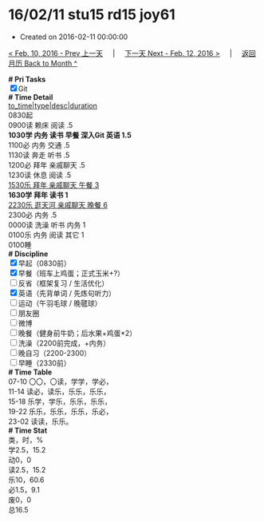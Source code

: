 # 16/02/11 stu15 rd15 joy61

- Created on 2016-02-11 00:00:00

[< Feb. 10, 2016 - Prev 上一天](/_archived/lifelogs/2016/02/d10.md) &nbsp; &nbsp; | &nbsp; &nbsp; [下一天 Next - Feb. 12, 2016 >](/_archived/lifelogs/2016/02/d12.md) &nbsp; &nbsp; |  &nbsp; &nbsp; [返回月历 Back to Month ^](/_archived/lifelogs/2016/02/index.md)
<br/><div><b># Pri Tasks</b></div><div><input checked="true" type="checkbox"/>Git</div><div><b># Time Detail</b></div><div><u>to_time|type|desc|duration</u></div><div>0830起</div><div>0900读 赖床 阅读 .5</div><div><b>1030学 内务 读书 早餐 深入Git 英语 1.5</b></div><div>1100必 内务 交通 .5</div><div>1130读 奔走 听书 .5</div><div>1200必 拜年 亲戚聊天 .5</div><div>1230读 休息 阅读 .5</div><div><u>1530乐 拜年 亲戚聊天 午餐 3</u></div><div><b>1630学 拜年 读书 1</b></div><div><u>2230乐 逛天河 亲戚聊天 晚餐 6</u></div><div>2300必 内务 .5</div><div>0000读 洗澡 听书 内务 1</div><div>0100乐 内务 阅读 其它 1</div><div>0100睡</div><div><b># Discipline</b></div><div><input checked="true" type="checkbox"/>早起（0830前）</div><div><input checked="true" type="checkbox"/>早餐（班车上鸡蛋；正式玉米+?）</div><div><input type="checkbox"/>反省（框架复习 / 生活优化）</div><div><input checked="true" type="checkbox"/>英语（先背单词 / 先炼句听力）</div><div><input type="checkbox"/>运动（午羽毛球 / 晚毽球）</div><div><input type="checkbox"/>朋友圈</div><div><input type="checkbox"/>微博</div><div><input type="checkbox"/>晚餐（健身前牛奶；后水果+鸡蛋*2）</div><div><input type="checkbox"/>洗澡（2200前完成，+内务）</div><div><input type="checkbox"/>晚自习（2200-2300）</div><div><input type="checkbox"/>早睡（2330前）</div><div><b># Time Table</b></div><div>07-10 〇〇，〇读，学学，学必，</div><div>11-14 读必，读乐，乐乐，乐乐，</div><div>15-18 乐学，学乐，乐乐，乐乐，</div><div>19-22 乐乐，乐乐，乐乐，乐必，</div><div>23-02 读读，乐乐。</div><div><b># Time Stat</b></div><div>类，时，%</div><div>学2.5，15.2</div><div>动0，0</div><div>读2.5，15.2</div><div>乐10，60.6</div><div>必1.5，9.1</div><div>废0，0</div><div>总16.5</div>
